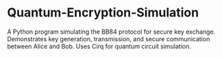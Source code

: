 # Quantum-Encryption-Simulation
A Python program simulating the BB84 protocol for secure key exchange. Demonstrates key generation, transmission, and secure communication between Alice and Bob. Uses Cirq for quantum circuit simulation.
